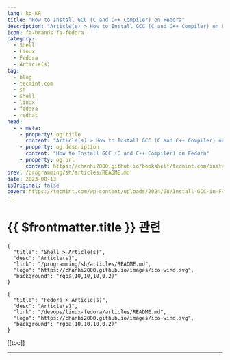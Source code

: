```yaml
---
lang: ko-KR
title: "How to Install GCC (C and C++ Compiler) on Fedora"
description: "Article(s) > How to Install GCC (C and C++ Compiler) on Fedora"
icon: fa-brands fa-fedora
category: 
  - Shell
  - Linux
  - Fedora
  - Article(s)
tag: 
  - blog
  - tecmint.com
  - sh
  - shell
  - linux
  - fedora
  - redhat
head:
  - - meta:
    - property: og:title
      content: "Article(s) > How to Install GCC (C and C++ Compiler) on Fedora"
    - property: og:description
      content: "How to Install GCC (C and C++ Compiler) on Fedora"
    - property: og:url
      content: https://chanhi2000.github.io/bookshelf/tecmint.com/install-gcc-c-compiler-fedora.html
prev: /programming/sh/articles/README.md
date: 2023-08-13
isOriginal: false
cover: https://tecmint.com/wp-content/uploads/2024/08/Install-GCC-in-Fedora.png
---
```


# {{ $frontmatter.title }} 관련

```component VPCard
{
  "title": "Shell > Article(s)",
  "desc": "Article(s)",
  "link": "/programming/sh/articles/README.md",
  "logo": "https://chanhi2000.github.io/images/ico-wind.svg",
  "background": "rgba(10,10,10,0.2)"
}
```

```component VPCard
{
  "title": "Fedora > Article(s)",
  "desc": "Article(s)",
  "link": "/devops/linux-fedora/articles/README.md",
  "logo": "https://chanhi2000.github.io/images/ico-wind.svg",
  "background": "rgba(10,10,10,0.2)"
}
```

[[toc]]

---

<SiteInfo
  name="How to Install GCC (C and C++ Compiler) on Fedora"
  desc="In this article, we will guide you through the steps to install gcc and development tools to get started with compiling C programs on Fedora Linux."
  url="https://tecmint.com/install-gcc-c-compiler-fedora"
  logo="https://tecmint.com/wp-content/uploads/2020/07/favicon.ico"
  preview="https://tecmint.com/wp-content/uploads/2024/08/Install-GCC-in-Fedora.png"/>

<!-- TODO: 작성 -->
